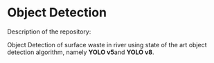 # Object Detection

Description of the repository: 

Object Detection of surface waste in river using state of the art object detection algorithm, namely **YOLO v5**and **YOLO v8**.

